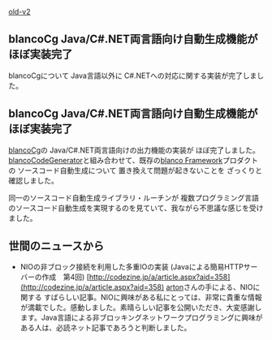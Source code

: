 [old-v2](ig060417-orig.html)

## blancoCg Java/C#.NET両言語向け自動生成機能が ほぼ実装完了

blancoCgについて Java言語以外に C#.NETへの対応に関する実装が完了しました。


## blancoCg Java/C#.NET両言語向け自動生成機能が ほぼ実装完了

[blancoCg](http://www.igapyon.jp/blanco/blancocg.html)の Java/C#.NET両言語向けの出力機能の実装が ほぼ完了しました。[blancoCodeGenerator](http://www.igapyon.jp/blanco/blancodownload.html#blancoCodeGenerator)と組み合わせて、既存の[blanco Framework](http://www.igapyon.jp/blanco/blanco.ja.html)プロダクトの ソースコード自動生成について 置き換えて問題が起きないことを ざっくりと確認しました。

同一のソースコード自動生成ライブラリ・ルーチンが 複数プログラミング言語のソースコード自動生成を実現するのを見ていて、我ながら不思議な感じを受けました。

## 世間のニュースから

* NIOの非ブロック接続を利用した多重IOの実装 (Javaによる簡易HTTPサーバーの作成　第4回)
  [http://codezine.jp/a/article.aspx?aid=358](http://codezine.jp/a/article.aspx?aid=358)
  [arton](http://arton.no-ip.info/diary/)さんの手による、NIOに関する すばらしい記事。NIOに興味がある私にとっては、非常に貴重な情報が満載でした。感動しました。素晴らしい記事を公開いただき、大変感謝します。Java言語による非ブロッキングネットワークプログラミングに興味がある人は、必読ネット記事であろうと判断しました。